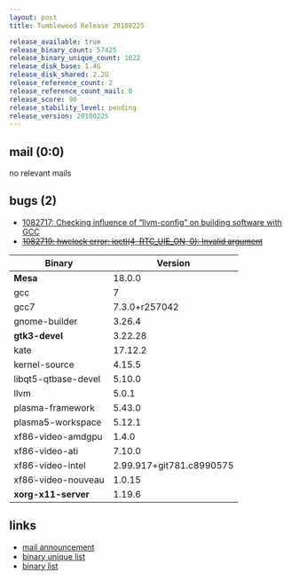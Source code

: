 ```yaml
---
layout: post
title: Tumbleweed Release 20180225

release_available: true
release_binary_count: 57425
release_binary_unique_count: 1022
release_disk_base: 1.4G
release_disk_shared: 2.2G
release_reference_count: 2
release_reference_count_mail: 0
release_score: 90
release_stability_level: pending
release_version: 20180225
---
```


## mail (0:0)

no relevant mails

## bugs (2)

<!--more-->

- [1082717: Checking influence of “llvm-config” on building software with GCC](https://bugzilla.opensuse.org/show_bug.cgi?id=1082717)
- ~~[1082719: hwclock error: ioctl(4, RTC_UIE_ON, 0): Invalid argument](https://bugzilla.opensuse.org/show_bug.cgi?id=1082719)~~

Binary | Version
--- | ---
**Mesa** | 18.0.0
gcc | 7
gcc7 | 7.3.0+r257042
gnome-builder | 3.26.4
**gtk3-devel** | 3.22.28
kate | 17.12.2
kernel-source | 4.15.5
libqt5-qtbase-devel | 5.10.0
llvm | 5.0.1
plasma-framework | 5.43.0
plasma5-workspace | 5.12.1
xf86-video-amdgpu | 1.4.0
xf86-video-ati | 7.10.0
xf86-video-intel | 2.99.917+git781.c8990575
xf86-video-nouveau | 1.0.15
**xorg-x11-server** | 1.19.6

## links

- [mail announcement](https://lists.opensuse.org/opensuse-factory/2018-02/msg01163.html)
- [binary unique list](http://download.tumbleweed.boombatower.com/20180225/rpm.unique.list)
- [binary list](http://download.tumbleweed.boombatower.com/20180225/rpm.list)
